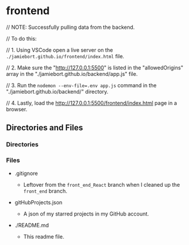 # frontend

// NOTE: Successfully pulling data from the backend.

// To do this:

// 1. Using VSCode open a live server on the `./jamiebort.github.io/frontend/index.html` file.

// 2. Make sure the "http://127.0.0.1:5500" is listed in the "allowedOrigins" array in the "./jamiebort.github.io/backend/app.js" file.

// 3. Run the `nodemon --env-file=.env app.js` command in the "./jamiebort.github.io/backend/" directory.

// 4. Lastly, load the http://127.0.0.1:5500/frontend/index.html page in a browser.

## Directories and Files

### Directories

### Files

- .gitignore

  - Leftover from the `front_end_React` branch when I cleaned up the `front_end` branch.

- gitHubProjects.json

  - A json of my starred projects in my GitHub account.

- ./README.md

  - This readme file.
